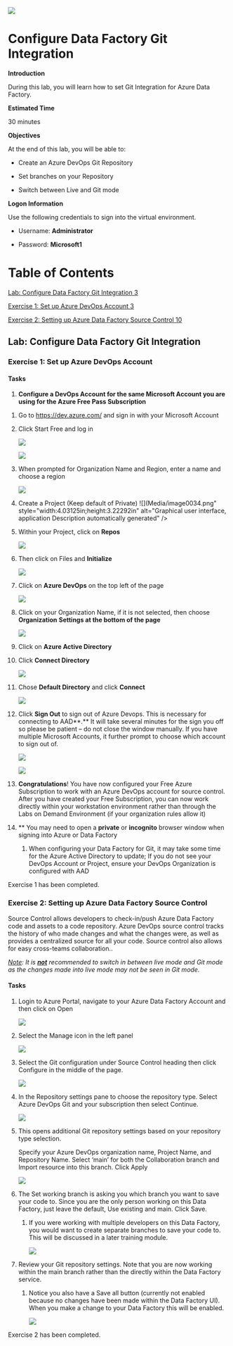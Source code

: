 ![](Media/image0042.png)

# Configure Data Factory Git Integration

**Introduction**

During this lab, you will learn how to set Git Integration for Azure Data Factory.

**Estimated Time**

30 minutes

**Objectives**

At the end of this lab, you will be able to:

-   Create an Azure DevOps Git Repository

-   Set branches on your Repository

-   Switch between Live and Git mode

**Logon Information**

Use the following credentials to sign into the virtual environment.

-   Username: **Administrator**

-   Password: **Microsoft1**

# Table of Contents

[Lab: Configure Data Factory Git Integration 3](#lab-configure-data-factory-git-integration)

[Exercise 1: Set up Azure DevOps Account 3](#exercise-1-set-up-azure-devops-account)

[Exercise 2: Setting up Azure Data Factory Source Control 10](#exercise-2-setting-up-azure-data-factory-source-control)

## Lab: Configure Data Factory Git Integration

### 

### Exercise 1: Set up Azure DevOps Account

#### Tasks

1.  **Configure a DevOps Account for the same Microsoft Account you are using for the Azure Free Pass Subscription**

<!-- -->

1.  Go to <https://dev.azure.com/> and sign in with your Microsoft Account

2.  Click Start Free and log in

    ![](Media/image0033.png)

    ![](Media/image0030.png)

3.  When prompted for Organization Name and Region, enter a name and choose a region

    ![](Media/image0031.png)

4.  Create a Project (Keep default of Private) ![](Media/image0034.png" style="width:4.03125in;height:3.22292in" alt="Graphical user interface, application Description automatically generated" />

5.  Within your Project, click on **Repos**

    ![](Media/image0037.png)

6.  Then click on Files and **Initialize**

    ![](Media/image0038.png)

7.  Click on **Azure DevOps** on the top left of the page

    ![](Media/image0035.png)

8.  Click on your Organization Name, if it is not selected, then choose **Organization** **Settings at the bottom of the page**

    ![](Media/image0035.png)

9.  Click on **Azure Active Directory**

10. Click **Connect Directory**

    ![](Media/image0036.png)

11. Chose **Default Directory** and click **Connect**

    ![](Media/image0043.png)

12. Click **Sign Out** to sign out of Azure Devops. This is necessary for connecting to AAD**.** It will take several minutes for the sign you off so please be patient – do not close the window manually. If you have multiple Microsoft Accounts, it further prompt to choose which account to sign out of.

    ![](Media/image0040.png)

    ![](Media/image0041.png)

13. **Congratulations**! You have now configured your Free Azure Subscription to work with an Azure DevOps account for source control. After you have created your Free Subscription, you can now work directly within your workstation environment rather than through the Labs on Demand Environment (if your organization rules allow it)

14. \*\* You may need to open a **private** or **incognito** browser window when signing into Azure or Data Factory

    1.  When configuring your Data Factory for Git, it may take some time for the Azure Active Directory to update; If you do not see your DevOps Account or Project, ensure your DevOps Organization is configured with AAD

Exercise 1 has been completed.

### Exercise 2: Setting up Azure Data Factory Source Control

Source Control allows developers to check-in/push Azure Data Factory code and assets to a code repository. Azure DevOps source control tracks the history of who made changes and what the changes were, as well as provides a centralized source for all your code. Source control also allows for easy cross-teams collaboration..

*<u>Note</u>: It is **<u>not</u>** recommended to switch in between live mode and Git mode as the changes made into live mode may not be seen in Git mode.*

#### Tasks

1.  Login to Azure Portal, navigate to your Azure Data Factory Account and then click on Open

    ![](Media/image0044.png)

2.  Select the Manage icon in the left panel

    ![](Media/image0047.png)

3.  Select the Git configuration under Source Control heading then click Configure in the middle of the page.

    ![](Media/image0048.png)

4.  In the Repository settings pane to choose the repository type. Select Azure DevOps Git and your subscription then select Continue.

    ![](Media/image0045.png)

5.  This opens additional Git repository settings based on your repository type selection.

    Specify your Azure DevOps organization name, Project Name, and Repository Name. Select ‘main’ for both the Collaboration branch and Import resource into this branch. Click Apply

    ![](Media/image0046.png)

6.  The Set working branch is asking you which branch you want to save your code to. Since you are the only person working on this Data Factory, just leave the default, Use existing and main. Click Save.

    1.  If you were working with multiple developers on this Data Factory, you would want to create separate branches to save your code to. This will be discussed in a later training module.

        ![](Media/image0039.png)

7.  Review your Git repository settings. Note that you are now working within the main branch rather than the directly within the Data Factory service.

    1.  Notice you also have a Save all button (currently not enabled because no changes have been made within the Data Factory UI). When you make a change to your Data Factory this will be enabled.

        ![](Media/image0032.png)

Exercise 2 has been completed.
